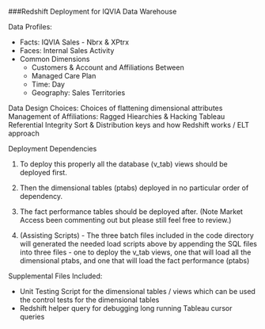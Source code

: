 ###Redshift Deployment for IQVIA Data Warehouse

Data Profiles:
- Facts: IQVIA Sales - Nbrx & XPtrx
- Faces: Internal Sales Activity
- Common Dimensions
  - Customers & Account and Affiliations Between
  - Managed Care Plan
  - Time: Day
  - Geography: Sales Territories

Data Design Choices:
Choices of flattening dimensional attributes 
Management of Affiliations: Ragged Hiearchies & Hacking Tableau Referential Integrity
Sort & Distribution keys and how Redshift works / ELT approach


Deployment Dependencies
1. To deploy this properly all the database (v_tab) views should be deployed first.

2. Then the dimensional tables (ptabs) deployed in no particular order of dependency.

3. The fact performance tables should be deployed after.  (Note Market Access been commenting out but please still feel free to review.)

4. (Assisting Scripts) - The three batch files included in the code directory will generated the needed load scripts above by appending the SQL files
into three files - one to deploy the v_tab views, one that will load all the dimensional ptabs, and one that will load the fact performance (ptabs)



Supplemental Files Included:
- Unit Testing Script for the dimensional tables / views which can be used the control tests for the dimensional tables
- Redshift helper query for debugging long running Tableau cursor queries
